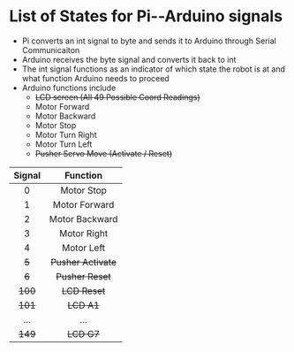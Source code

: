 # List of States for Pi--Arduino signals

- Pi converts an int signal to byte and sends it to Arduino through Serial Communicaiton
- Arduino receives the byte signal and converts it back to int
- The int signal functions as an indicator of which state the robot is at and what function Arduino needs to proceed
- Arduino functions include 
  - ~~LCD screen (All 49 Possible Coord Readings)~~
  - Motor Forward
  - Motor Backward
  - Motor Stop
  - Motor Turn Right
  - Motor Turn Left
  - ~~Pusher Servo Move (Activate / Reset)~~

| Signal   |      Function      |
|:----------:|:-------------:|
| 0 |Motor Stop|
| 1 |Motor Forward|
| 2 |Motor Backward|
| 3 |Motor Right|
| 4 |Motor Left|
| ~~5~~ |~~Pusher Activate~~|
| ~~6~~ |~~Pusher Reset~~|
| ~~100~~ | ~~LCD Reset~~|
| ~~101~~ | ~~LCD A1~~|
| ... | ... |
| ~~149~~ | ~~LCD G7~~|

